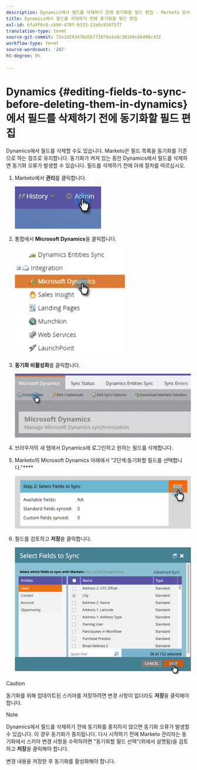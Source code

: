 ```yaml
---
description: Dynamics에서 필드를 삭제하기 전에 동기화할 필드 편집 - Marketo 문서 - 제품 설명서
title: Dynamics에서 필드를 삭제하기 전에 동기화할 필드 편집
exl-id: 6fa9f6c0-c69d-478f-b333-13a5c910f577
translation-type: tm+mt
source-git-commit: 72e1d29347bd5b77107da1e9c30169cb6490c432
workflow-type: tm+mt
source-wordcount: '207'
ht-degree: 0%

---
```


# Dynamics {#editing-fields-to-sync-before-deleting-them-in-dynamics}에서 필드를 삭제하기 전에 동기화할 필드 편집

Dynamics에서 필드를 삭제할 수도 있습니다. Marketo은 필드 목록을 동기화를 기준으로 하는 참조로 유지합니다. 동기화가 켜져 있는 동안 Dynamics에서 필드를 삭제하면 동기화 오류가 발생할 수 있습니다. 필드를 삭제하기 전에 아래 절차를 따르십시오.

1. Marketo에서 **관리**&#x200B;를 클릭합니다.

   ![](assets/sync-before-deleting-them-in-dynamics-1.png)

1. 통합에서 **Microsoft Dynamics**&#x200B;을 클릭합니다.

   ![](assets/sync-before-deleting-them-in-dynamics-2.png)

1. **동기화 비활성화**&#x200B;를 클릭합니다.

   ![](assets/sync-before-deleting-them-in-dynamics-3.png)

1. 브라우저의 새 탭에서 Dynamics에 로그인하고 원하는 필드를 삭제합니다.

1. Marketo의 Microsoft Dynamics 아래에서 &quot;2단계:동기화할 필드를 선택합니다.&quot;****

   ![](assets/sync-before-deleting-them-in-dynamics-4.png)

1. 필드를 검토하고 **저장**&#x200B;을 클릭합니다.

   ![](assets/sync-before-deleting-them-in-dynamics-5.png)

>[!CAUTION]
>
>동기화를 위해 업데이트된 스키마를 저장하려면 변경 사항이 없더라도 **저장**&#x200B;을 클릭해야 합니다.

>[!NOTE]
>
>Dynamics에서 필드를 삭제하기 전에 동기화를 중지하지 않으면 동기화 오류가 발생할 수 있습니다. 이 경우 동기화가 중지됩니다. 다시 시작하기 전에 Marketo 관리자는 동기화에서 스키마 변경 사항을 수락하려면 &quot;동기화할 필드 선택&quot;(위에서 설명됨)을 검토하고 **저장**&#x200B;을 클릭해야 합니다.

변경 내용을 저장한 후 동기화를 활성화해야 합니다.

